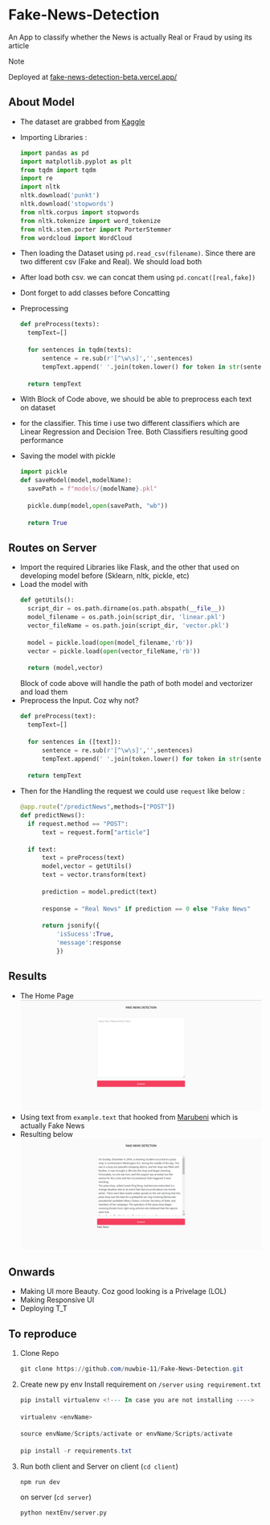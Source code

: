 # Fake-News-Detection

An App to classify whether the News is actually Real or Fraud by using its article

> [!NOTE] 
> Deployed at [fake-news-detection-beta.vercel.app/](https://fake-news-detection-beta.vercel.app/)


## About Model

- The dataset are grabbed from [Kaggle](https://www.kaggle.com/code/soumikniloy/fake-and-real-news-classifier?rvi=1)
- Importing Libraries :
  ```python
  import pandas as pd
  import matplotlib.pyplot as plt
  from tqdm import tqdm
  import re
  import nltk
  nltk.download('punkt')
  nltk.download('stopwords')
  from nltk.corpus import stopwords
  from nltk.tokenize import word_tokenize
  from nltk.stem.porter import PorterStemmer
  from wordcloud import WordCloud

  ```

- Then loading the Dataset using `pd.read_csv(filename)`. Since there are two different csv (Fake and Real). We should load both
- After load both csv. we can concat them using `pd.concat([real,fake])`
- Dont forget to add classes before Concatting
- Preprocessing
  ```python
  def preProcess(texts):
    tempText=[]
    
    for sentences in tqdm(texts):
        sentence = re.sub(r'[^\w\s]','',sentences)
        tempText.append(' '.join(token.lower() for token in str(sentence).split() if token not in stopwords.words('english')))
        
    return tempText
  ```
- With Block of Code above, we should be able to preprocess each text on dataset
- for the classifier. This time i use two different classifiers which are Linear Regression and Decision Tree. Both Classifiers resulting good performance
- Saving the model with pickle
  ```python
  import pickle
  def saveModel(model,modelName):
    savePath = f"models/{modelName}.pkl"
    
    pickle.dump(model,open(savePath, "wb"))
    
    return True
  ```

## Routes on Server
- Import the required Libraries like Flask, and the other that used on developing model before (Sklearn, nltk, pickle, etc)
- Load the model with 
  ```python
  def getUtils():
    script_dir = os.path.dirname(os.path.abspath(__file__))
    model_filename = os.path.join(script_dir, 'linear.pkl')
    vector_fileName = os.path.join(script_dir, 'vector.pkl')
    
    model = pickle.load(open(model_filename,'rb'))
    vector = pickle.load(open(vector_fileName,'rb'))
    
    return (model,vector)
  ```
  Block of code above will handle the path of both model and vectorizer and load them
- Preprocess the Input. Coz why not?
  ```python
  def preProcess(text):
    tempText=[]
    
    for sentences in ([text]):
        sentence = re.sub(r'[^\w\s]','',sentences)
        tempText.append(' '.join(token.lower() for token in str(sentence).split() if token not in stopwords.words('english')))
        
    return tempText
  ```
- Then for the Handling the request we could use `request` like below :
  ```py
  @app.route("/predictNews",methods=["POST"])
  def predictNews():
    if request.method == "POST":
        text = request.form["article"]
    
    if text:
        text = preProcess(text)
        model,vector = getUtils()
        text = vector.transform(text)
        
        prediction = model.predict(text)
        
        response = "Real News" if prediction == 0 else "Fake News"

        return jsonify({
            'isSucess':True,
            'message':response
            })

  ```

## Results

- The Home Page
  ![Landing Page](assets/image.png)
- Using text from `example.text` that hooked from [Marubeni](https://www.marubeni.com/en/research/potomac/backnumber/19.html) which is actually Fake News
- Resulting below
  ![Detection Result](assets/image-1.png)



## Onwards
- Making UI more Beauty. Coz good looking is a Privelage (LOL)
- Making Responsive UI
- Deploying T_T


## To reproduce

1. Clone Repo
   ```powershell
   git clone https://github.com/nuwbie-11/Fake-News-Detection.git
   ```
2. Create new py env Install requirement on `/server` `using requirement.txt`
   ```powershell
   pip install virtualenv <!--- In case you are not installing ---->
   
   virtualenv <envName>

   source envName/Scripts/activate or envName/Scripts/activate

   pip install -r requirements.txt
   ```
3. Run both client and Server
   on client (`cd client`)
   ```terminal
   npm run dev
   ```
   on server (`cd server`)
   ```terminal
   python nextEnv/server.py
   ```
